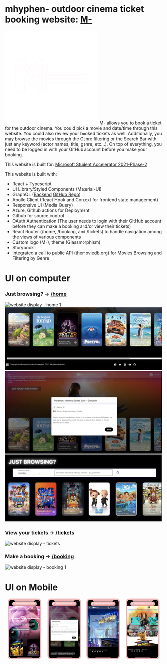 # mhyphen- outdoor cinema ticket booking website: [M-](https://mhyphen.azurewebsites.net/)

<img src="https://github.com/molinalim/mhyphen-frontend/blob/main/mhyphen/src/assets/logos/M-.png" alt="logo" width="300"/>
M- allows you to book a ticket for the outdoor cinema. You could pick a movie and date/time through this website. You could also review your booked tickets as well. Additionally, you may browse the movies through the Genre filtering or the Search Bar with just any keyword (actor names, title, genre; etc...). 
On top of everything, you need to be logged in with your GitHub account before you make your booking. 

This website is built for: [Microsoft Student Accelerator 2021-Phase-2](https://nzmsa.netlify.app/)

This website is built with:

- React + Typescript
- UI Library/Styled Components (Material-UI)
- GraphQL ([Backend](https://mhyphen-backend.azurewebsites.net/graphql/) [GitHub Repo](https://github.com/molinalim/mhyphen-backend))
- Apollo Client (React Hook and Context for frontend state management)
- Responsive UI (Media Query)
- Azure, Github actions for Deployment
- Github for source control
- OAuth Authentication (The user needs to login with their GitHub account before they can make a booking and/or view their tickets)
- React Router (/home, /booking, and /tickets) to handle navigation among the views of various components
- Custom logo (M-), theme (Glassmorphism) 
- Storybook 
- Integrated a call to public API (themoviedb.org) for Movies Browsing and Filtering by Genre 


# UI on computer

### Just browsing? -> [/home](https://mhyphen.azurewebsites.net/home)

![website display - home 1](https://github.com/molinalim/mhyphen-frontend/blob/main/webdisplay/showcast.png)
![website display - home 2](https://github.com/molinalim/mhyphen-frontend/blob/main/webdisplay/showcast2.png)
![website display - movie information](https://github.com/molinalim/mhyphen-frontend/blob/main/webdisplay/movie_info.png)
![website display - browse](https://github.com/molinalim/mhyphen-frontend/blob/main/webdisplay/search.png)

### View your tickets -> [/tickets](https://mhyphen.azurewebsites.net/tickets)
![website display - tickets](https://github.com/molinalim/mhyphen-frontend/blob/main/webdisplay/ticket.png)

### Make a booking -> [/booking](https://mhyphen.azurewebsites.net/booking)

![website display - booking 1](https://github.com/molinalim/mhyphen-frontend/blob/main/webdisplay/booking.png)

# UI on Mobile

![website display on phone- home 1](https://github.com/molinalim/mhyphen-frontend/blob/main/webdisplay/mobile.png)
